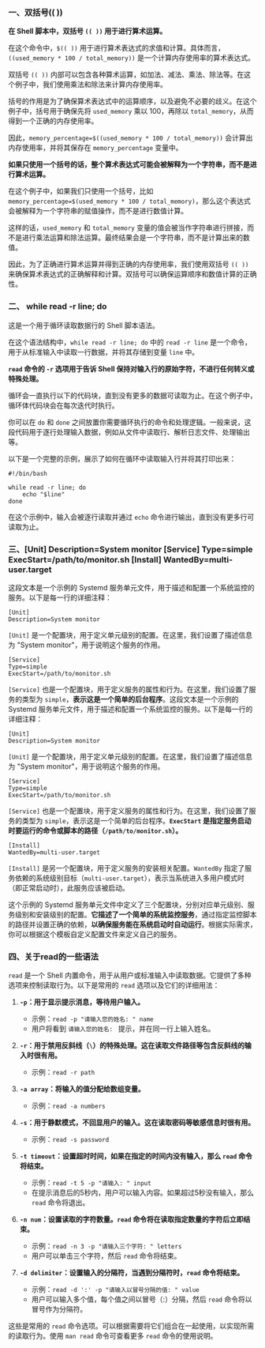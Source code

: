 ### 一、双括号((  ))

**在 Shell 脚本中，双括号 `(( ))` 用于进行算术运算。**

在这个命令中，`$(( ))` 用于进行算术表达式的求值和计算。具体而言，`((used_memory * 100 / total_memory))` 是一个计算内存使用率的算术表达式。

双括号 `(( ))` 内部可以包含各种算术运算，如加法、减法、乘法、除法等。在这个例子中，我们使用乘法和除法来计算内存使用率。

括号的作用是为了确保算术表达式中的运算顺序，以及避免不必要的歧义。在这个例子中，括号用于确保先将 `used_memory` 乘以 100，再除以 `total_memory`，从而得到一个正确的内存使用率。

因此，`memory_percentage=$((used_memory * 100 / total_memory))` 会计算出内存使用率，并将其保存在 `memory_percentage` 变量中。

**如果只使用一个括号的话，整个算术表达式可能会被解释为一个字符串，而不是进行算术运算。**

在这个例子中，如果我们只使用一个括号，比如 `memory_percentage=$(used_memory * 100 / total_memory)`，那么这个表达式会被解释为一个字符串的赋值操作，而不是进行数值计算。

这样的话，`used_memory` 和 `total_memory` 变量的值会被当作字符串进行拼接，而不是进行乘法运算和除法运算。最终结果会是一个字符串，而不是计算出来的数值。

因此，为了正确进行算术运算并得到正确的内存使用率，我们使用双括号 `(( ))` 来确保算术表达式的正确解释和计算。双括号可以确保运算顺序和数值计算的正确性。

### 二、    while read -r line; do

这是一个用于循环读取数据行的 Shell 脚本语法。

在这个语法结构中，`while read -r line; do` 中的 `read -r line` 是一个命令，用于从标准输入中读取一行数据，并将其存储到变量 `line` 中。

**`read` 命令的 `-r` 选项用于告诉 Shell 保持对输入行的原始字符，不进行任何转义或特殊处理。**

循环会一直执行以下的代码块，直到没有更多的数据可读取为止。在这个例子中，循环体代码块会在每次迭代时执行。

你可以在 `do` 和 `done` 之间放置你需要循环执行的命令和处理逻辑。一般来说，这段代码用于逐行处理输入数据，例如从文件中读取行、解析日志文件、处理输出等。

以下是一个完整的示例，展示了如何在循环中读取输入行并将其打印出来：

```shell
#!/bin/bash

while read -r line; do
    echo "$line"
done
```

在这个示例中，输入会被逐行读取并通过 `echo` 命令进行输出，直到没有更多行可读取为止。

### 三、[Unit] Description=System monitor                                                                                     [Service] Type=simple ExecStart=/path/to/monitor.sh                                                          [Install] WantedBy=multi-user.target

这段文本是一个示例的 Systemd 服务单元文件，用于描述和配置一个系统监控的服务。以下是每一行的详细注释：

```
[Unit]
Description=System monitor
```
`[Unit]` 是一个配置块，用于定义单元级别的配置。在这里，我们设置了描述信息为 "System monitor"，用于说明这个服务的作用。

```
[Service]
Type=simple
ExecStart=/path/to/monitor.sh
```
`[Service]` 也是一个配置块，用于定义服务的属性和行为。在这里，我们设置了服务的类型为 `simple`，**表示这是一个简单的后台程序**。这段文本是一个示例的 Systemd 服务单元文件，用于描述和配置一个系统监控的服务。以下是每一行的详细注释：

```
[Unit]
Description=System monitor
```
`[Unit]` 是一个配置块，用于定义单元级别的配置。在这里，我们设置了描述信息为 "System monitor"，用于说明这个服务的作用。

```
[Service]
Type=simple
ExecStart=/path/to/monitor.sh
```
`[Service]` 也是一个配置块，用于定义服务的属性和行为。在这里，我们设置了服务的类型为 `simple`，表示这是一个简单的后台程序。**`ExecStart` 是指定服务启动时要运行的命令或脚本的路径（`/path/to/monitor.sh`）。**

```
[Install]
WantedBy=multi-user.target
```
`[Install]` 是另一个配置块，用于定义服务的安装相关配置。`WantedBy` 指定了服务依赖的系统级别目标（`multi-user.target`），表示当系统进入多用户模式时（即正常启动时），此服务应该被启动。

这个示例的 Systemd 服务单元文件中定义了三个配置块，分别对应单元级别、服务级别和安装级别的配置。**它描述了一个简单的系统监控服务**，通过指定监控脚本的路径并设置正确的依赖，**以确保服务能在系统启动时自动运行**。根据实际需求，你可以根据这个模板自定义配置文件来定义自己的服务。

### 四、关于read的一些语法

`read` 是一个 Shell 内置命令，用于从用户或标准输入中读取数据。它提供了多种选项来控制读取行为。以下是常用的 `read` 选项以及它们的详细用法：

1. **`-p`：用于显示提示消息，等待用户输入。**
   - 示例：`read -p "请输入您的姓名: " name`
   - 用户将看到 `请输入您的姓名: ` 提示，并在同一行上输入姓名。

2. **`-r`：用于禁用反斜线（`\`）的特殊处理。这在读取文件路径等包含反斜线的输入时很有用。**
   - 示例：`read -r path`

3. **`-a array`：将输入的值分配给数组变量。**
   - 示例：`read -a numbers`

4. **`-s`：用于静默模式，不回显用户的输入。这在读取密码等敏感信息时很有用。**
   - 示例：`read -s password`

5. **`-t timeout`：设置超时时间，如果在指定的时间内没有输入，那么 `read` 命令将结束。**
   - 示例：`read -t 5 -p "请输入: " input`
   - 在提示消息后的5秒内，用户可以输入内容。如果超过5秒没有输入，那么 `read` 命令将退出。

6. **`-n num`：设置读取的字符数量。`read` 命令将在读取指定数量的字符后立即结束。**
   - 示例：`read -n 3 -p "请输入三个字符: " letters`
   - 用户可以单击三个字符，然后 `read` 命令将结束。

7. **`-d delimiter`：设置输入的分隔符，当遇到分隔符时，`read` 命令将结束。**
   - 示例：`read -d ':' -p "请输入以冒号分隔的值: " value`
   - 用户可以输入多个值，每个值之间以冒号（:）分隔，然后 `read` 命令将以冒号作为分隔符。

这些是常用的 `read` 命令选项。可以根据需要将它们组合在一起使用，以实现所需的读取行为。使用 `man read` 命令可查看更多 `read` 命令的使用说明。